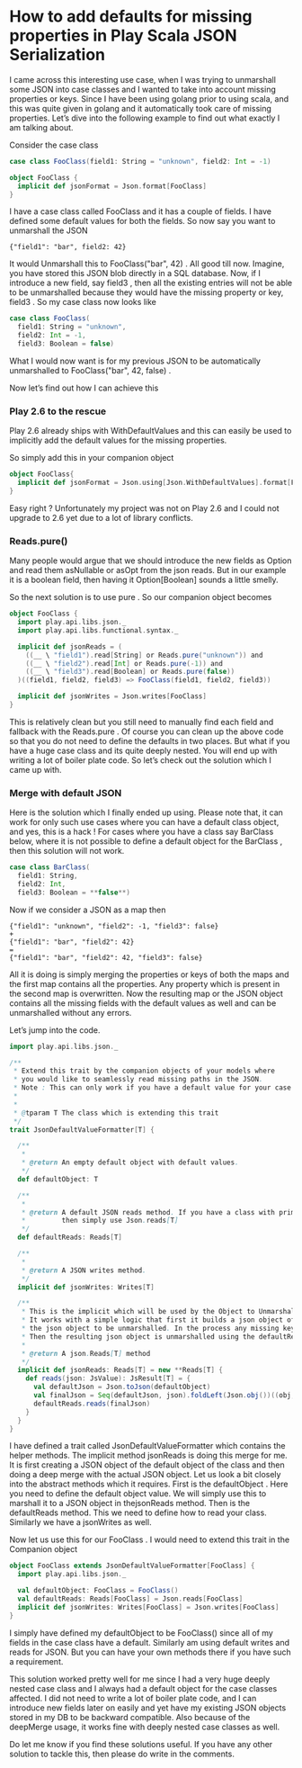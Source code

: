 
# How to add defaults for missing properties in Play Scala JSON Serialization

I came across this interesting use case, when I was trying to unmarshall some JSON into case classes and I wanted to take into account missing properties or keys. Since I have been using golang prior to using scala, and this was quite given in golang and it automatically took care of missing properties. Let’s dive into the following example to find out what exactly I am talking about.

Consider the case class

```scala
case class FooClass(field1: String = "unknown", field2: Int = -1)

object FooClass {
  implicit def jsonFormat = Json.format[FooClass]
}
```

I have a case class called FooClass and it has a couple of fields. I have defined some default values for both the fields. So now say you want to unmarshall the JSON

    {"field1": "bar", field2: 42}

It would Unmarshall this to FooClass("bar", 42) . All good till now. Imagine, you have stored this JSON blob directly in a SQL database. Now, if I introduce a new field, say field3 , then all the existing entries will not be able to be unmarshalled because they would have the missing property or key, field3 . So my case class now looks like

```scala
case class FooClass(
  field1: String = "unknown",
  field2: Int = -1,
  field3: Boolean = false)
```

What I would now want is for my previous JSON to be automatically unmarshalled to FooClass("bar", 42, false) .

Now let’s find out how I can achieve this

### Play 2.6 to the rescue

Play 2.6 already ships with WithDefaultValues and this can easily be used to implicitly add the default values for the missing properties.

So simply add this in your companion object

```scala
object FooClass{
  implicit def jsonFormat = Json.using[Json.WithDefaultValues].format[FooClass]
}
```

Easy right ? Unfortunately my project was not on Play 2.6 and I could not upgrade to 2.6 yet due to a lot of library conflicts.

### Reads.pure()

Many people would argue that we should introduce the new fields as Option and read them asNullable or asOpt from the json reads. But in our example it is a boolean field, then having it Option[Boolean] sounds a little smelly.

So the next solution is to use pure . So our companion object becomes

```scala
object FooClass {
  import play.api.libs.json._
  import play.api.libs.functional.syntax._

  implicit def jsonReads = (
    ((__ \ "field1").read[String] or Reads.pure("unknown")) and
    ((__ \ "field2").read[Int] or Reads.pure(-1)) and
    ((__ \ "field3").read[Boolean] or Reads.pure(false))
  )((field1, field2, field3) => FooClass(field1, field2, field3))

  implicit def jsonWrites = Json.writes[FooClass]
}
```

This is relatively clean but you still need to manually find each field and fallback with the Reads.pure . Of course you can clean up the above code so that you do not need to define the defaults in two places. But what if you have a huge case class and its quite deeply nested. You will end up with writing a lot of boiler plate code. So let’s check out the solution which I came up with.

### Merge with default JSON

Here is the solution which I finally ended up using. Please note that, it can work for only such use cases where you can have a default class object, and yes, this is a hack ! For cases where you have a class say BarClass below, where it is not possible to define a default object for the BarClass , then this solution will not work.

```scala
case class BarClass(
  field1: String,
  field2: Int,
  field3: Boolean = **false**)
```

Now if we consider a JSON as a map then

    {"field1": "unknown", "field2": -1, "field3": false}
    +
    {"field1": "bar", "field2": 42}
    =
    {"field1": "bar", "field2": 42, "field3": false}

All it is doing is simply merging the properties or keys of both the maps and the first map contains all the properties. Any property which is present in the second map is overwritten. Now the resulting map or the JSON object contains all the missing fields with the default values as well and can be unmarshalled without any errors.

Let’s jump into the code.

```scala
import play.api.libs.json._

/**
 * Extend this trait by the companion objects of your models where
 * you would like to seamlessly read missing paths in the JSON.
 * Note : This can only work if you have a default value for your case class.
 *
 *
 * @tparam T The class which is extending this trait
 */
trait JsonDefaultValueFormatter[T] {

  /**
   *
   * @return An empty default object with default values.
   */
  def defaultObject: T

  /**
   *
   * @return A default JSON reads method. If you have a class with primitive types,
   *         then simply use Json.reads[T]
   */
  def defaultReads: Reads[T]

  /**
   *
   * @return A JSON writes method.
   */
  implicit def jsonWrites: Writes[T]

  /**
   * This is the implicit which will be used by the Object to Unmarshall.
   * It works with a simple logic that first it builds a json object of a default object and merges with
   * the json object to be unmarshalled. In the process any missing keys are automatically added.
   * Then the resulting json object is unmarshalled using the defaultReads method.
   *
   * @return A json.Reads[T] method
   */
  implicit def jsonReads: Reads[T] = new **Reads[T] {
    def reads(json: JsValue): JsResult[T] = {
      val defaultJson = Json.toJson(defaultObject)
      val finalJson = Seq(defaultJson, json).foldLeft(Json.obj())((obj, a) => obj.deepMerge(a.as[JsObject]))
      defaultReads.reads(finalJson)
    }
  }
}
```

I have defined a trait called JsonDefaultValueFormatter which contains the helper methods. The implicit method jsonReads is doing this merge for me. It is first creating a JSON object of the default object of the class and then doing a deep merge with the actual JSON object. Let us look a bit closely into the abstract methods which it requires. First is the defaultObject . Here you need to define the default object value. We will simply use this to marshall it to a JSON object in thejsonReads method. Then is the defaultReads method. This we need to define how to read your class. Similarly we have a jsonWrites as well.

Now let us use this for our FooClass . I would need to extend this trait in the Companion object

```scala
object FooClass extends JsonDefaultValueFormatter[FooClass] {
  import play.api.libs.json._

  val defaultObject: FooClass = FooClass()
  val defaultReads: Reads[FooClass] = Json.reads[FooClass]
  implicit def jsonWrites: Writes[FooClass] = Json.writes[FooClass]
}
```

I simply have defined my defaultObject to be FooClass() since all of my fields in the case class have a default. Similarly am using default writes and reads for JSON. But you can have your own methods there if you have such a requirement.

This solution worked pretty well for me since I had a very huge deeply nested case class and I always had a default object for the case classes affected. I did not need to write a lot of boiler plate code, and I can introduce new fields later on easily and yet have my existing JSON objects stored in my DB to be backward compatible. Also because of the deepMerge usage, it works fine with deeply nested case classes as well.

Do let me know if you find these solutions useful. If you have any other solution to tackle this, then please do write in the comments.

